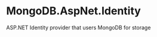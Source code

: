 MongoDB.AspNet.Identity
=======================

ASP.NET Identity provider that users MongoDB for storage
